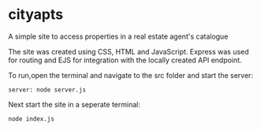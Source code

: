 # cityapts

A simple site to access properties in a real estate agent's catalogue

The site was created using CSS, HTML and JavaScript. Express was used for routing and EJS for integration with the locally created API endpoint.

To run,open the terminal and navigate to the src folder and start the server:

`server: node server.js`

Next start the site in a seperate terminal:

`node index.js`
